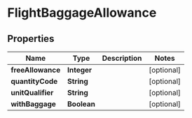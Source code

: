 # FlightBaggageAllowance

## Properties
Name | Type | Description | Notes
------------ | ------------- | ------------- | -------------
**freeAllowance** | **Integer** |  |  [optional]
**quantityCode** | **String** |  |  [optional]
**unitQualifier** | **String** |  |  [optional]
**withBaggage** | **Boolean** |  |  [optional]
